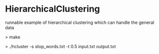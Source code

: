 HierarchicalClustering
======================

runnable example of hierarchical clustering which can handle the general data

\> make

\> ./hcluster -s stop_words.txt -t 0.5 input.txt output.txt
